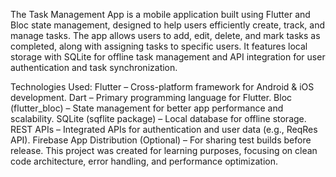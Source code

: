 The Task Management App is a mobile application built using Flutter and Bloc state management, designed to help users efficiently create, track, and manage tasks. The app allows users to add, edit, delete, and mark tasks as completed, along with assigning tasks to specific users. It features local storage with SQLite for offline task management and API integration for user authentication and task synchronization.

Technologies Used:
Flutter – Cross-platform framework for Android & iOS development.
Dart – Primary programming language for Flutter.
Bloc (flutter_bloc) – State management for better app performance and scalability.
SQLite (sqflite package) – Local database for offline storage.
REST APIs – Integrated APIs for authentication and user data (e.g., ReqRes API).
Firebase App Distribution (Optional) – For sharing test builds before release.
This project was created for learning purposes, focusing on clean code architecture, error handling, and performance optimization.
